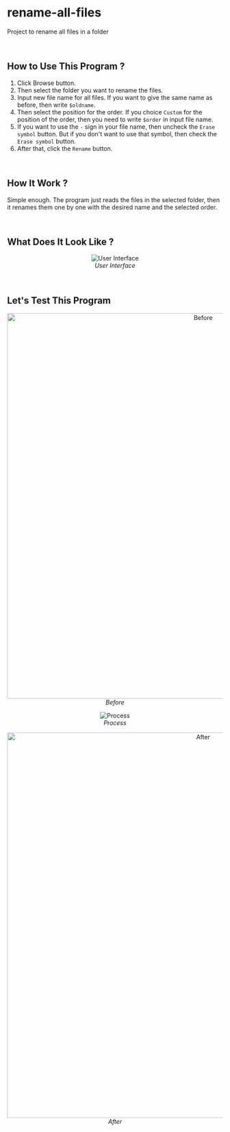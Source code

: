 # rename-all-files
Project to rename all files in a folder

<br>

## How to Use This Program ?
1. Click Browse button.
2. Then select the folder you want to rename the files.
3. Input new file name for all files. If you want to give the same name as before, then write `$oldname`.
4. Then select the position for the order. If you choice `Custom` for the position of the order, then you need to write `$order` in input file name.
5. If you want to use the `-` sign in your file name, then uncheck the `Erase symbol` button. But if you don't want to use that symbol, then check the `Erase symbol` button.
6. After that, click the `Rename` button.

<br>

## How It Work ?
Simple enough. The program just reads the files in the selected folder, then it renames them one by one with the desired name and the selected order.

<br>

## What Does It Look Like ?
<p align="center">
  <img src="https://user-images.githubusercontent.com/89245500/162502676-36582810-6b99-4879-9606-451fad4b7ddf.png" alt="User Interface">
  <br>
  <i>User Interface</i> 
</p>

<br>

## Let's Test This Program
<p align="center">
  <img width="900" src="https://user-images.githubusercontent.com/89245500/162500473-45a30d08-0903-47d1-a41b-7ddab3fd3957.png" alt="Before">
  <br>
  <i>Before</i> 
</p>

<p align="center">
  <img src="https://user-images.githubusercontent.com/89245500/162500955-b83f819f-c9ab-4002-8d05-5c8869b31630.png" alt="Process">
  <br>
  <i>Process</i> 
</p>

<p align="center">
  <img width="900" src="https://user-images.githubusercontent.com/89245500/162501139-d3cf4e51-d3eb-4224-b1f2-3060e9df9fab.png" alt="After">
  <br>
  <i>After</i> 
</p>

<br><br><br>





